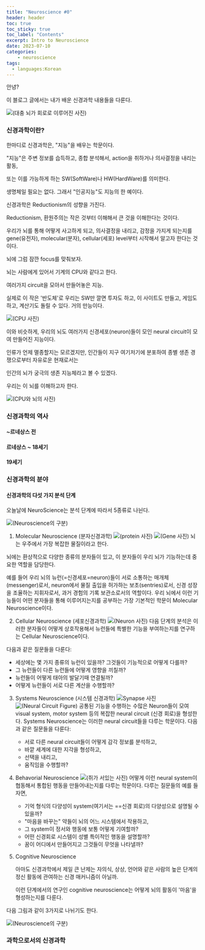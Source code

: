 ```yaml
---
title: "Neuroscience #0"
header: header
toc: true
toc_sticky: true
toc_label: "Contents"
excerpt: Intro to Neuroscience
date: 2023-07-10
categories:
    - neuroscience
tags:
  - languages:Korean
---
```


안녕?

이 블로그 글에서는 내가 배운 신경과학 내용들을 다룬다.

![(대충 뇌가 회로로 이루어진 사진)](Neuro_0_neuroscience.png)

### 신경과학이란?

한마디로 신경과학은, "지능"을 배우는 학문이다.

"지능"은 주변 정보를 습득하고, 종합 분석해서, action을 취하거나 의사결정을 내리는 활동,

또는 이를 가능하게 하는 SW(SoftWare)나 HW(HardWare)를 의미한다.

생명체일 필요는 없다. 그래서 "인공지능"도 지능의 한 예이다.

신경과학은 Reductionism의 성향을 가진다.

Reductionism, 환원주의는 작은 것부터 이해해서 큰 것을 이해한다는 것이다.

우리가 뇌를 통해 어떻게 사고하게 되고, 의사결정을 내리고, 감정을 가지게 되는지를 gene(유전자), molecular(분자), cellular(세포) level부터 시작해서 알고자 한다는 것이다.

뇌에 그럼 잠깐 focus를 맞춰보자.

뇌는 사람에게 있어서 기계의 CPU와 같다고 한다.

여러가지 circuit을 모아서 만들어놓은 지능.

실제로 이 작은 '반도체'로 우리는 SW만 깔면 투자도 하고, 이 사이트도 만들고, 게임도 하고, 계산기도 돌릴 수 있다. 거의 만능이다.

![(CPU 사진)](Neuro_0_CPU.png)

이와 비슷하게, 우리의 뇌도 여러가지 신경세포(neuron)들이 모인 neural circuit이 모여 만들어진 지능이다.

인류가 언제 멸종할지는 모르겠지만, 인간들이 지구 여기저기에 분포하여 종별 생존 경쟁으로부터 자유로운 현재로서는

인간의 뇌가 궁극의 생존 지능체라고 볼 수 있겠다.

우리는 이 뇌를 이해하고자 한다.

![(CPU와 뇌의 사진)](Neuro_0_CPU-and-brain.png)

### 신경과학의 역사

#### ~르네상스 전

#### 르네상스 ~ 18세기

#### 19세기

### 신경과학의 분야

#### 신경과학의 다섯 가지 분석 단계

오늘날에 NeuroScience는 분석 단계에 따라서 5종류로 나뉜다.

![(Neuroscience의 구분)](Neuro_0_neurosci-intro.png)

1. Molecular Neuroscience (분자신경과학)
![(protein 사진)](Neuro_0_nintro-protein.png) ![(Gene 사진)](Neuro_0_nintro-gene.png)
  뇌는 우주에서 가장 복잡한 물질이라고 한다.

  뇌에는 환상적으로 다양한 종류의 분자들이 있고, 이 분자들이 우리 뇌가 기능하는데 중요한 역할을 담당한다.
  
  예를 들어 우리 뇌의 뉴런(=신경세포=neuron)들이 서로 소통하는 매개체(messenger)로서, 
   neuron에서 물질 출입을 허가하는 보초(sentries)로서,
   신경 성장을 조율하는 지휘자로서,
   과거 경험의 기록 보관소로서의 역할이다.
   우리 뇌에서 이런 기능들이 어떤 분자들을 통해 이루어지는지를 공부하는 가장 기본적인 학문이 Molecular Neuroscience이다.


2. Cellular Neuroscience (세포신경과학)
   ![(Neuron 사진)](Neuro_0_nintro-neuron.png)
  다음 단계의 분석은 이러한 분자들이 어떻게 상호작용해서 뉴런들에 특별한 기능을 부여하는지를 연구하는 Cellular Neuroscience이다.

  다음과 같은 질문들을 다룬다:
   - 세상에는 몇 가지 종류의 뉴런이 있을까? 그것들이 기능적으로 어떻게 다를까?
   - 그 뉴런들이 다른 뉴런들에 어떻게 영향을 끼칠까?
   - 뉴런들이 어떻게 태아의 발달기때 연결될까?
   - 어떻게 뉴런들이 서로 다른 계산을 수행할까?

3. Systems Neuroscience (시스템 신경과학)
   ![Synapse 사진](Neuro_0_nintro-synapse.png) ![(Neural Circuit Figure)](Neuro_0_nintro-circuits.png)
   공통된 기능을 수행하는 수많은 Neuron들이 모여 visual system, motor system 등의 복잡한 neural circuit (신경 회로)을 형성한다.
   Systems Neuroscience는 이러한 neural circuit들을 다루는 학문이다.
   다음과 같은 질문들을 다룬다:
    - 서로 다른 neural circuit들이 어떻게 감각 정보를 분석하고,
    - 바깥 세계에 대한 지각을 형성하고,
    - 선택을 내리고,
    - 움직임을 수행할까?
  
4. Behavorial Neuroscience
   ![(쥐가 서있는 사진)](Neuro_0_nintro-standing-mouse.png)
   어떻게 이런 neural system이 협동해서 통합된 행동을 만들어내는지를 다루는 학문이다.
   다루는 질문들의 예를 들자면,
    - 기억 형식의 다양성이 system(여기서는 ==신경 회로)의 다양성으로 설명될 수 있을까?
    - "마음을 바꾸는" 약들이 뇌의 어느 시스템에서 작용하고,
    - 그 system이 정서와 행동에 보통 어떻게 기여할까?
    - 어떤 신경회로 시스템이 성별 특이적인 행동을 설명할까?
    - 꿈이 어디에서 만들어지고 그것들이 무엇을 나타낼까?

5. Cognitive Neuroscience

   아마도 신경과학에서 제일 큰 난제는 자의식, 상상, 언어와 같은 사람의 높은 단계의 정신 활동에 관여하는 신경 매커니즘이 아닐까.

   이런 단계에서의 연구인 cognitive neuroscience는 어떻게 뇌의 활동이 '마음'을 형성하는지를 다룬다.

다음 그림과 같이 3가지로 나뉘기도 한다.

![(Neuroscience의 구분)](Neuro_0_neurosci-intro-2.png)

### 과학으로서의 신경과학


